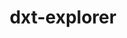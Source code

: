 ---
title: "dxt-explorer"
layout: cache
categories: [package, develop]
meta: {"versions": ["0.3"], "compilers": ["gcc@=11.1.0", "gcc@=11.4.0", "gcc@=9.4.0"], "oss": ["ubuntu20.04"], "platforms": ["linux"], "targets": ["ppc64le", "x86_64_v3"], "stacks": ["e4s", "e4s-power", "root"], "num_specs": 12, "num_specs_by_stack": {"root": 12, "e4s-power": 5, "e4s": 7}}
spec_details: [{"hash": "2wh2v4di4wj2cporrtex7suapvmo4iya", "compiler": "gcc@=9.4.0", "versions": ["0.3"], "os": "ubuntu20.04", "platform": "linux", "target": "ppc64le", "variants": ["build_system=python_pip"], "stacks": ["root", "e4s-power"], "size": "-", "tarball": "https://binaries.spack.io/develop/build_cache/linux-ubuntu20.04-ppc64le/gcc-9.4.0/dxt-explorer-0.3/linux-ubuntu20.04-ppc64le-gcc-9.4.0-dxt-explorer-0.3-2wh2v4di4wj2cporrtex7suapvmo4iya.spack"}, {"hash": "ajjx457hafpz4furkxzuk2k775ohhgmz", "compiler": "gcc@=9.4.0", "versions": ["0.3"], "os": "ubuntu20.04", "platform": "linux", "target": "ppc64le", "variants": ["build_system=python_pip"], "stacks": ["root", "e4s-power"], "size": "-", "tarball": "https://binaries.spack.io/develop/build_cache/linux-ubuntu20.04-ppc64le/gcc-9.4.0/dxt-explorer-0.3/linux-ubuntu20.04-ppc64le-gcc-9.4.0-dxt-explorer-0.3-ajjx457hafpz4furkxzuk2k775ohhgmz.spack"}, {"hash": "6gda7vgobnjmaahrfk4b4lcv4xcwwoby", "compiler": "gcc@=9.4.0", "versions": ["0.3"], "os": "ubuntu20.04", "platform": "linux", "target": "ppc64le", "variants": ["build_system=python_pip"], "stacks": ["root", "e4s-power"], "size": "-", "tarball": "https://binaries.spack.io/develop/build_cache/linux-ubuntu20.04-ppc64le/gcc-9.4.0/dxt-explorer-0.3/linux-ubuntu20.04-ppc64le-gcc-9.4.0-dxt-explorer-0.3-6gda7vgobnjmaahrfk4b4lcv4xcwwoby.spack"}, {"hash": "z4jeac2w6vzexhvzcdtu2lk3ezrw6ylj", "compiler": "gcc@=9.4.0", "versions": ["0.3"], "os": "ubuntu20.04", "platform": "linux", "target": "ppc64le", "variants": ["build_system=python_pip"], "stacks": ["root", "e4s-power"], "size": "-", "tarball": "https://binaries.spack.io/develop/build_cache/linux-ubuntu20.04-ppc64le/gcc-9.4.0/dxt-explorer-0.3/linux-ubuntu20.04-ppc64le-gcc-9.4.0-dxt-explorer-0.3-z4jeac2w6vzexhvzcdtu2lk3ezrw6ylj.spack"}, {"hash": "wq6morjddpn53cevq353o6rx6cqx6uy2", "compiler": "gcc@=9.4.0", "versions": ["0.3"], "os": "ubuntu20.04", "platform": "linux", "target": "ppc64le", "variants": ["build_system=python_pip"], "stacks": ["root", "e4s-power"], "size": "-", "tarball": "https://binaries.spack.io/develop/build_cache/linux-ubuntu20.04-ppc64le/gcc-9.4.0/dxt-explorer-0.3/linux-ubuntu20.04-ppc64le-gcc-9.4.0-dxt-explorer-0.3-wq6morjddpn53cevq353o6rx6cqx6uy2.spack"}, {"hash": "mxvxgcmpcjzir2izrsm6ny2yn7jmpk2j", "compiler": "gcc@=11.1.0", "versions": ["0.3"], "os": "ubuntu20.04", "platform": "linux", "target": "x86_64_v3", "variants": ["build_system=python_pip"], "stacks": ["root", "e4s"], "size": "-", "tarball": "https://binaries.spack.io/develop/build_cache/linux-ubuntu20.04-x86_64_v3/gcc-11.1.0/dxt-explorer-0.3/linux-ubuntu20.04-x86_64_v3-gcc-11.1.0-dxt-explorer-0.3-mxvxgcmpcjzir2izrsm6ny2yn7jmpk2j.spack"}, {"hash": "ddi2pmv6wezpzaloyjv642ws3lmb7vm4", "compiler": "gcc@=11.1.0", "versions": ["0.3"], "os": "ubuntu20.04", "platform": "linux", "target": "x86_64_v3", "variants": ["build_system=python_pip"], "stacks": ["root", "e4s"], "size": "-", "tarball": "https://binaries.spack.io/develop/build_cache/linux-ubuntu20.04-x86_64_v3/gcc-11.1.0/dxt-explorer-0.3/linux-ubuntu20.04-x86_64_v3-gcc-11.1.0-dxt-explorer-0.3-ddi2pmv6wezpzaloyjv642ws3lmb7vm4.spack"}, {"hash": "7cbzgrchidtenh7u6ygib2dzp4kb747h", "compiler": "gcc@=11.4.0", "versions": ["0.3"], "os": "ubuntu20.04", "platform": "linux", "target": "x86_64_v3", "variants": ["build_system=python_pip"], "stacks": ["root", "e4s"], "size": "-", "tarball": "https://binaries.spack.io/develop/build_cache/linux-ubuntu20.04-x86_64_v3/gcc-11.4.0/dxt-explorer-0.3/linux-ubuntu20.04-x86_64_v3-gcc-11.4.0-dxt-explorer-0.3-7cbzgrchidtenh7u6ygib2dzp4kb747h.spack"}, {"hash": "egi4wdotxxwsapqgnk3wkhznes63bqti", "compiler": "gcc@=11.4.0", "versions": ["0.3"], "os": "ubuntu20.04", "platform": "linux", "target": "x86_64_v3", "variants": ["build_system=python_pip"], "stacks": ["root", "e4s"], "size": "-", "tarball": "https://binaries.spack.io/develop/build_cache/linux-ubuntu20.04-x86_64_v3/gcc-11.4.0/dxt-explorer-0.3/linux-ubuntu20.04-x86_64_v3-gcc-11.4.0-dxt-explorer-0.3-egi4wdotxxwsapqgnk3wkhznes63bqti.spack"}, {"hash": "wqes2snwjzba5f3pe4eilr676gen6wbh", "compiler": "gcc@=11.4.0", "versions": ["0.3"], "os": "ubuntu20.04", "platform": "linux", "target": "x86_64_v3", "variants": ["build_system=python_pip"], "stacks": ["root", "e4s"], "size": "-", "tarball": "https://binaries.spack.io/develop/build_cache/linux-ubuntu20.04-x86_64_v3/gcc-11.4.0/dxt-explorer-0.3/linux-ubuntu20.04-x86_64_v3-gcc-11.4.0-dxt-explorer-0.3-wqes2snwjzba5f3pe4eilr676gen6wbh.spack"}, {"hash": "267xagbfpspyyiimiewfjekeufhjnmhh", "compiler": "gcc@=11.4.0", "versions": ["0.3"], "os": "ubuntu20.04", "platform": "linux", "target": "x86_64_v3", "variants": ["build_system=python_pip"], "stacks": ["root", "e4s"], "size": "-", "tarball": "https://binaries.spack.io/develop/build_cache/linux-ubuntu20.04-x86_64_v3/gcc-11.4.0/dxt-explorer-0.3/linux-ubuntu20.04-x86_64_v3-gcc-11.4.0-dxt-explorer-0.3-267xagbfpspyyiimiewfjekeufhjnmhh.spack"}, {"hash": "4wacwesqevs6duo66c3xpj6zuwjlmvoc", "compiler": "gcc@=11.4.0", "versions": ["0.3"], "os": "ubuntu20.04", "platform": "linux", "target": "x86_64_v3", "variants": ["build_system=python_pip"], "stacks": ["root", "e4s"], "size": "-", "tarball": "https://binaries.spack.io/develop/build_cache/linux-ubuntu20.04-x86_64_v3/gcc-11.4.0/dxt-explorer-0.3/linux-ubuntu20.04-x86_64_v3-gcc-11.4.0-dxt-explorer-0.3-4wacwesqevs6duo66c3xpj6zuwjlmvoc.spack"}]
---